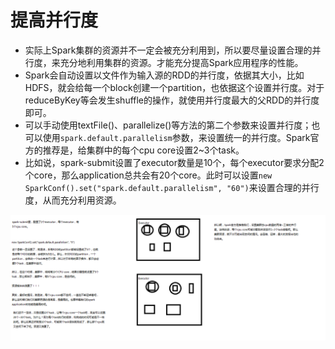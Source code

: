 # 提高并行度

- 实际上Spark集群的资源并不一定会被充分利用到，所以要尽量设置合理的并行度，来充分地利用集群的资源。才能充分提高Spark应用程序的性能。
- Spark会自动设置以文件作为输入源的RDD的并行度，依据其大小，比如HDFS，就会给每一个block创建一个partition，也依据这个设置并行度。对于reduceByKey等会发生shuffle的操作，就使用并行度最大的父RDD的并行度即可。
- 可以手动使用textFile()、parallelize()等方法的第二个参数来设置并行度；也可以使用`spark.default.parallelism`参数，来设置统一的并行度。Spark官方的推荐是，给集群中的每个cpu core设置2~3个task。
- 比如说，spark-submit设置了executor数量是10个，每个executor要求分配2个core，那么application总共会有20个core。此时可以设置`new SparkConf().set("spark.default.parallelism", "60")`来设置合理的并行度，从而充分利用资源。

![](img\提高并行度原理.png)